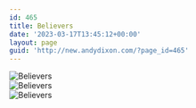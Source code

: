 ```yaml
---
id: 465
title: Believers
date: '2023-03-17T13:45:12+00:00'
layout: page
guid: 'http://new.andydixon.com/?page_id=465'
---
```


![Believers](https://i0.wp.com/assets.g8x2.ldn.idrivee2-23.com/posters/Believers%2001.jpg?w=1200&ssl=1 "Believers")  
![Believers](https://i0.wp.com/assets.g8x2.ldn.idrivee2-23.com/posters/Believers%2002.jpg?w=1200&ssl=1 "Believers")  
![Believers](https://i0.wp.com/assets.g8x2.ldn.idrivee2-23.com/posters/Believers%2003.jpg?w=1200&ssl=1 "Believers")